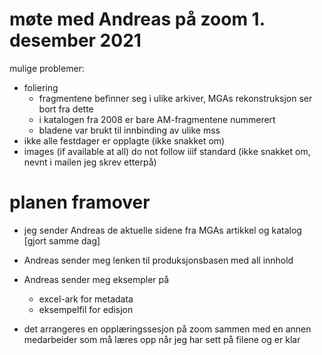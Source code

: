 # møte med Andreas på zoom 1. desember 2021

mulige problemer:
- foliering
  - fragmentene befinner seg i ulike arkiver, MGAs rekonstruksjon ser bort fra dette
  - i katalogen fra 2008 er bare AM-fragmentene nummerert
  - bladene var brukt til innbinding av ulike mss
- ikke alle festdager er opplagte (ikke snakket om)
- images (if available at all) do not follow iiif standard (ikke snakket om, nevnt i mailen jeg skrev etterpå)


# planen framover

- jeg sender Andreas de aktuelle sidene fra MGAs artikkel og katalog [gjort samme dag]
- Andreas sender meg lenken til produksjonsbasen med all innhold
- Andreas sender meg eksempler på
  - excel-ark for metadata
  - eksempelfil for edisjon
 
- det arrangeres en opplæringssesjon på zoom sammen med en annen medarbeider som må læres opp når jeg har sett på filene og er klar
